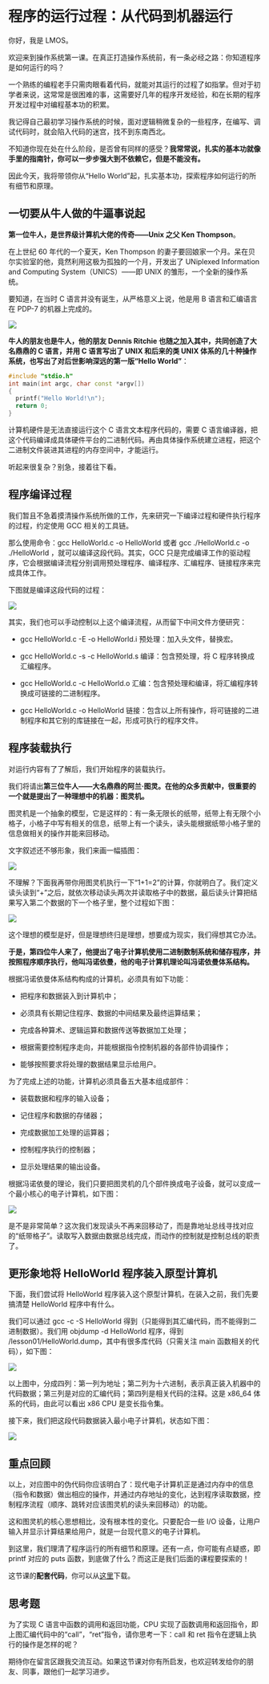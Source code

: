 # 程序的运行过程：从代码到机器运行

你好，我是 LMOS。

欢迎来到操作系统第一课。在真正打造操作系统前，有一条必经之路：你知道程序是如何运行的吗？

一个熟练的编程老手只需肉眼看着代码，就能对其运行的过程了如指掌。但对于初学者来说，这常常是很困难的事，这需要好几年的程序开发经验，和在长期的程序开发过程中对编程基本功的积累。

我记得自己最初学习操作系统的时候，面对逻辑稍微复杂的一些程序，在编写、调试代码时，就会陷入代码的迷宫，找不到东南西北。

不知道你现在处在什么阶段，是否曾有同样的感受？**我常常说，扎实的基本功就像手里的指南针，你可以一步步强大到不依赖它，但是不能没有。**

因此今天，我将带领你从“Hello World”起，扎实基本功，探索程序如何运行的所有细节和原理。

## 一切要从牛人做的牛逼事说起 

**第一位牛人，是世界级计算机大佬的传奇——Unix 之父 Ken Thompson**。

在上世纪 60 年代的一个夏天，Ken Thompson 的妻子要回娘家一个月。呆在贝尔实验室的他，竟然利用这极为孤独的一个月，开发出了 UNiplexed Information and Computing System（UNICS）——即 UNIX 的雏形，一个全新的操作系统。

要知道，在当时 C 语言并没有诞生，从严格意义上说，他是用 B 语言和汇编语言在 PDP-7 的机器上完成的。

![](./images/01-01.png)

**牛人的朋友也是牛人，他的朋友 Dennis Ritchie 也随之加入其中，共同创造了大名鼎鼎的 C 语言，并用 C 语言写出了 UNIX 和后来的类 UNIX 体系的几十种操作系统，也写出了对后世影响深远的第一版“Hello World”**：

```cpp
#include "stdio.h"
int main(int argc, char const *argv[])
{
  printf("Hello World!\n");
  return 0;
}
```

计算机硬件是无法直接运行这个 C 语言文本程序代码的，需要 C 语言编译器，把这个代码编译成具体硬件平台的二进制代码。再由具体操作系统建立进程，把这个二进制文件装进其进程的内存空间中，才能运行。

听起来很复杂？别急，接着往下看。

## 程序编译过程 

我们暂且不急着摸清操作系统所做的工作，先来研究一下编译过程和硬件执行程序的过程，约定使用 GCC 相关的工具链。

那么使用命令：gcc HelloWorld.c -o HelloWorld 或者 gcc ./HelloWorld.c -o ./HelloWorld ，就可以编译这段代码。其实，GCC 只是完成编译工作的驱动程序，它会根据编译流程分别调用预处理程序、编译程序、汇编程序、链接程序来完成具体工作。

下图就是编译这段代码的过程：

![](./images/01-02.jpeg)

其实，我们也可以手动控制以上这个编译流程，从而留下中间文件方便研究：

- gcc HelloWorld.c -E -o  HelloWorld.i 预处理：加入头文件，替换宏。

- gcc HelloWorld.c -s -c HelloWorld.s 编译：包含预处理，将 C 程序转换成汇编程序。

- gcc HelloWorld.c -c HelloWorld.o 汇编：包含预处理和编译，将汇编程序转换成可链接的二进制程序。

- gcc HelloWorld.c -o HelloWorld 链接：包含以上所有操作，将可链接的二进制程序和其它别的库链接在一起，形成可执行的程序文件。

## 程序装载执行 

对运行内容有了了解后，我们开始程序的装载执行。

我们将请出**第三位牛人——大名鼎鼎的阿兰·图灵。在他的众多贡献中，很重要的一个就是提出了一种理想中的机器：图灵机。**

图灵机是一个抽象的模型，它是这样的：有一条无限长的纸带，纸带上有无限个小格子，小格子中写有相关的信息，纸带上有一个读头，读头能根据纸带小格子里的信息做相关的操作并能来回移动。

文字叙述还不够形象，我们来画一幅插图：

![](./images/01-03.png)

不理解？下面我再带你用图灵机执行一下“1+1=2”的计算，你就明白了。我们定义读头读到“+”之后，就依次移动读头两次并读取格子中的数据，最后读头计算把结果写入第二个数据的下一个格子里，整个过程如下图：

![](./images/01-04.jpeg)

这个理想的模型是好，但是理想终归是理想，想要成为现实，我们得想其它办法。

**于是，第四位牛人来了，他提出了电子计算机使用二进制数制系统和储存程序，并按照程序顺序执行，他叫冯诺依曼，他的电子计算机理论叫冯诺依曼体系结构。**

根据冯诺依曼体系结构构成的计算机，必须具有如下功能：

- 把程序和数据装入到计算机中；

- 必须具有长期记住程序、数据的中间结果及最终运算结果；

- 完成各种算术、逻辑运算和数据传送等数据加工处理；

- 根据需要控制程序走向，并能根据指令控制机器的各部件协调操作；

- 能够按照要求将处理的数据结果显示给用户。

为了完成上述的功能，计算机必须具备五大基本组成部件：

- 装载数据和程序的输入设备；

- 记住程序和数据的存储器；

- 完成数据加工处理的运算器；

- 控制程序执行的控制器；

- 显示处理结果的输出设备。

根据冯诺依曼的理论，我们只要把图灵机的几个部件换成电子设备，就可以变成一个最小核心的电子计算机，如下图：

![](./images/01-05.jpeg)

是不是非常简单？这次我们发现读头不再来回移动了，而是靠地址总线寻找对应的“纸带格子”。读取写入数据由数据总线完成，而动作的控制就是控制总线的职责了。

## 更形象地将 HelloWorld 程序装入原型计算机 

下面，我们尝试将 HelloWorld 程序装入这个原型计算机，在装入之前，我们先要搞清楚 HelloWorld 程序中有什么。

我们可以通过 gcc -c -S HelloWorld 得到（只能得到其汇编代码，而不能得到二进制数据）。我们用 objdump -d HelloWorld 程序，得到 /lesson01/HelloWorld.dump，其中有很多库代码（只需关注 main 函数相关的代码），如下图：

![](./images/01-06.jpeg)

以上图中，分成四列：第一列为地址；第二列为十六进制，表示真正装入机器中的代码数据；第三列是对应的汇编代码；第四列是相关代码的注释。这是 x86_64 体系的代码，由此可以看出 x86 CPU 是变长指令集。

接下来，我们把这段代码数据装入最小电子计算机，状态如下图：

![](./images/01-07.jpeg)

## 重点回顾 

以上，对应图中的伪代码你应该明白了：现代电子计算机正是通过内存中的信息（指令和数据）做出相应的操作，并通过内存地址的变化，达到程序读取数据，控制程序流程（顺序、跳转对应该图灵机的读头来回移动）的功能。

这和图灵机的核心思想相比，没有根本性的变化。只要配合一些 I/O 设备，让用户输入并显示计算结果给用户，就是一台现代意义的电子计算机。

到这里，我们理清了程序运行的所有细节和原理。还有一点，你可能有点疑惑，即 printf 对应的 puts 函数，到底做了什么？而这正是我们后面的课程要探索的！

这节课的**配套代码**，你可以从[这里](https://gitee.com/lmos/cosmos/tree/master/lesson01/HelloWorld)下载。

## 思考题 

为了实现 C 语言中函数的调用和返回功能，CPU 实现了函数调用和返回指令，即上图汇编代码中的“call”，“ret”指令，请你思考一下：call 和 ret 指令在逻辑上执行的操作是怎样的呢？

期待你在留言区跟我交流互动。如果这节课对你有所启发，也欢迎转发给你的朋友、同事，跟他们一起学习进步。

